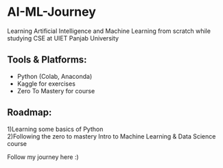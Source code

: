# AI-ML-Journey
Learning Artificial Intelligence and Machine Learning from scratch while studying CSE at UIET Panjab University

## Tools & Platforms:
- Python (Colab, Anaconda)
- Kaggle for exercises
- Zero To Mastery for course

## Roadmap:

1)Learning some basics of Python<br>
2)Following the zero to mastery Intro to Machine Learning & Data Science course


Follow my journey here :)

